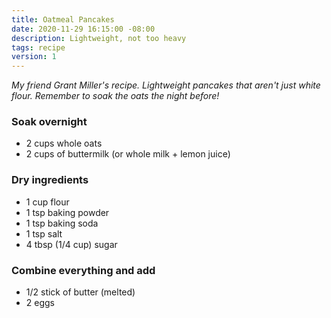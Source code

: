 ```yaml
---
title: Oatmeal Pancakes
date: 2020-11-29 16:15:00 -08:00
description: Lightweight, not too heavy
tags: recipe
version: 1
---
```


_My friend Grant Miller's recipe. Lightweight pancakes that aren't just white flour. Remember to soak the oats the night before!_

### Soak overnight

- 2 cups whole oats
- 2 cups of buttermilk (or whole milk + lemon juice)

### Dry ingredients

- 1 cup flour
- 1 tsp baking powder
- 1 tsp baking soda
- 1 tsp salt
- 4 tbsp (1/4 cup) sugar

### Combine everything and add

- 1/2 stick of butter (melted)
- 2 eggs

